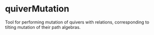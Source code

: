 # quiverMutation
Tool for performing mutation of quivers with relations, corresponding to tilting mutation of their path algebras.
